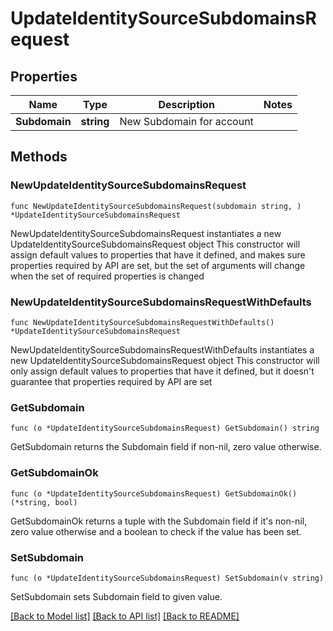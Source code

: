 # UpdateIdentitySourceSubdomainsRequest

## Properties

Name | Type | Description | Notes
------------ | ------------- | ------------- | -------------
**Subdomain** | **string** | New Subdomain for account | 

## Methods

### NewUpdateIdentitySourceSubdomainsRequest

`func NewUpdateIdentitySourceSubdomainsRequest(subdomain string, ) *UpdateIdentitySourceSubdomainsRequest`

NewUpdateIdentitySourceSubdomainsRequest instantiates a new UpdateIdentitySourceSubdomainsRequest object
This constructor will assign default values to properties that have it defined,
and makes sure properties required by API are set, but the set of arguments
will change when the set of required properties is changed

### NewUpdateIdentitySourceSubdomainsRequestWithDefaults

`func NewUpdateIdentitySourceSubdomainsRequestWithDefaults() *UpdateIdentitySourceSubdomainsRequest`

NewUpdateIdentitySourceSubdomainsRequestWithDefaults instantiates a new UpdateIdentitySourceSubdomainsRequest object
This constructor will only assign default values to properties that have it defined,
but it doesn't guarantee that properties required by API are set

### GetSubdomain

`func (o *UpdateIdentitySourceSubdomainsRequest) GetSubdomain() string`

GetSubdomain returns the Subdomain field if non-nil, zero value otherwise.

### GetSubdomainOk

`func (o *UpdateIdentitySourceSubdomainsRequest) GetSubdomainOk() (*string, bool)`

GetSubdomainOk returns a tuple with the Subdomain field if it's non-nil, zero value otherwise
and a boolean to check if the value has been set.

### SetSubdomain

`func (o *UpdateIdentitySourceSubdomainsRequest) SetSubdomain(v string)`

SetSubdomain sets Subdomain field to given value.



[[Back to Model list]](../README.md#documentation-for-models) [[Back to API list]](../README.md#documentation-for-api-endpoints) [[Back to README]](../README.md)


